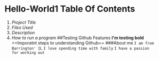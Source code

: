 # Hello-World1 Table Of Contents
1. *Project Title*
2. *Files Used*
3. *Description*
4. *How to run a program*
##Testing Github Features
 **I'm testing bold**
==Imporatnt steps to understanding Github==
###About me
`I am from Barrington' IL`
`I love spending time with family`
`I have a passion for working out`
